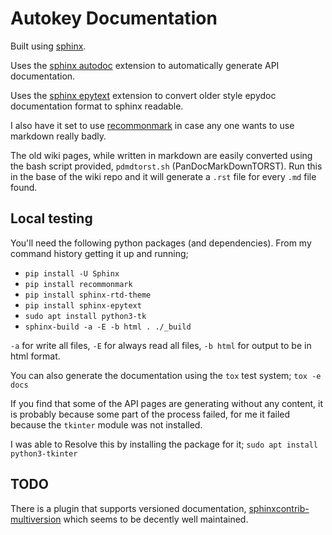 # Autokey Documentation

Built using [sphinx]().

Uses the [sphinx autodoc](https://www.sphinx-doc.org/en/master/usage/extensions/autodoc.html) extension to automatically generate API documentation.

Uses the [sphinx epytext]() extension to convert older style epydoc documentation format to sphinx readable.

I also have it set to use [recommonmark]() in case any one wants to use markdown really badly.

The old wiki pages, while written in markdown are easily converted using the bash script provided, `pdmdtorst.sh` (PanDocMarkDownTORST). Run this in the base of the wiki repo and it will generate a `.rst` file for every `.md` file found.




## Local testing
You'll need the following python packages (and dependencies). From my command history getting it up and running;
- `pip install -U Sphinx`
- `pip install recommonmark`
- `pip install sphinx-rtd-theme`
- `pip install sphinx-epytext`
- `sudo apt install python3-tk`
- `sphinx-build -a -E -b html . ./_build`

`-a` for write all files, `-E` for always read all files, `-b html` for output to be in html format.

You can also generate the documentation using the `tox` test system;
`tox -e docs`

If you find that some of the API pages are generating without any content, it is probably because some part of the process failed, for me it failed because the `tkinter` module was not installed. 

I was able to Resolve this by installing the package for it; `sudo apt install python3-tkinter`


## TODO
There is a plugin that supports versioned documentation, [sphinxcontrib-multiversion](https://github.com/Holzhaus/sphinx-multiversion) which seems to be decently well maintained.


